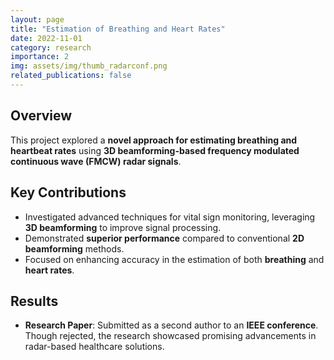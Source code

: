 ```yaml
---
layout: page
title: "Estimation of Breathing and Heart Rates"
date: 2022-11-01
category: research
importance: 2
img: assets/img/thumb_radarconf.png
related_publications: false
---
```


## Overview

This project explored a **novel approach for estimating breathing and heartbeat rates** using **3D beamforming-based frequency modulated continuous wave (FMCW) radar signals**.

## Key Contributions

- Investigated advanced techniques for vital sign monitoring, leveraging **3D beamforming** to improve signal processing.
- Demonstrated **superior performance** compared to conventional **2D beamforming** methods.
- Focused on enhancing accuracy in the estimation of both **breathing** and **heart rates**.

## Results

- **Research Paper**: Submitted as a second author to an **IEEE conference**. Though rejected, the research showcased promising advancements in radar-based healthcare solutions.
